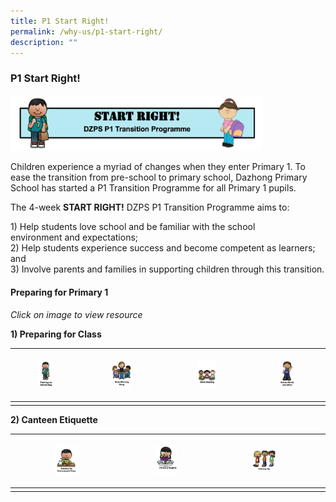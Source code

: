 ```yaml
---
title: P1 Start Right!
permalink: /why-us/p1-start-right/
description: ""
---
```

### P1 Start Right! 

<img src="/images/p1sr1.png" 
     style="width:80%">
		 
Children experience a myriad of changes when they enter Primary 1. To ease the transition from pre-school to primary school, Dazhong Primary School has started a P1 Transition Programme for all Primary 1 pupils.

  

The 4-week **START RIGHT!** DZPS P1 Transition Programme aims to: 

1\) Help students love school and be familiar with the school environment and expectations;<br>
2) Help students experience success and become competent as learners; and <br>3) Involve parents and families in supporting children through this transition.

#### Preparing for Primary 1

_Click on image to view resource_

  

**1) Preparing for Class**


| <p><a href="https://drive.google.com/file/d/1CFGVdIwcB2tWspBSCLz6gfm_Lq1KrjX2/view">  <img style="width:25%" src="/images/p1sr3.png">  </a></p> 	| <p><a href="https://drive.google.com/file/d/1CSh390-tjutknVXSfwbXMU7OM7yMceU8/view">  <img style="width:25%" src="/images/p1sr4.png">  </a></p> 	|  <p><a href="https://drive.google.com/file/d/1E_p5AlzwSUlMkxhlOQRGWSMCnuAQ3qdB/view">  <img style="width:25%" src="/images/p1sr5.png">  </a></p>	|  <p><a href="https://drive.google.com/file/d/10S3Sg5mr-TaUpFRzhJmil6IFm3RTPtha/view">  <img style="width:25%" src="/images/p1sr6.png">  </a></p>	|
|---	|---	|---	|---	|
| 	|  	|  	|  	|

**2) Canteen Etiquette**

| <p><a href="https://drive.google.com/file/d/1UOvMoUIeJIriuIyOOEMpp6OgBqdK0tH8/view">  <img style="width:25%" src="/images/p1sr7.png"> 	|  <p><a href="https://drive.google.com/file/d/12Tap8hLVmDkmI-hKeRC6K6GZX-j_elf1/view">  <img style="width:25%" src="/images/p1sr8.png">	| <p><a href="https://drive.google.com/file/d/1EDbOHIMGCLERJ5SepeFY8Gnd_fsl4TLA/view">  <img style="width:25%" src="/images/p1sr9.png"> 	|  	|
|---	|---	|---	|---	|
|  	|  	|  	|  	|